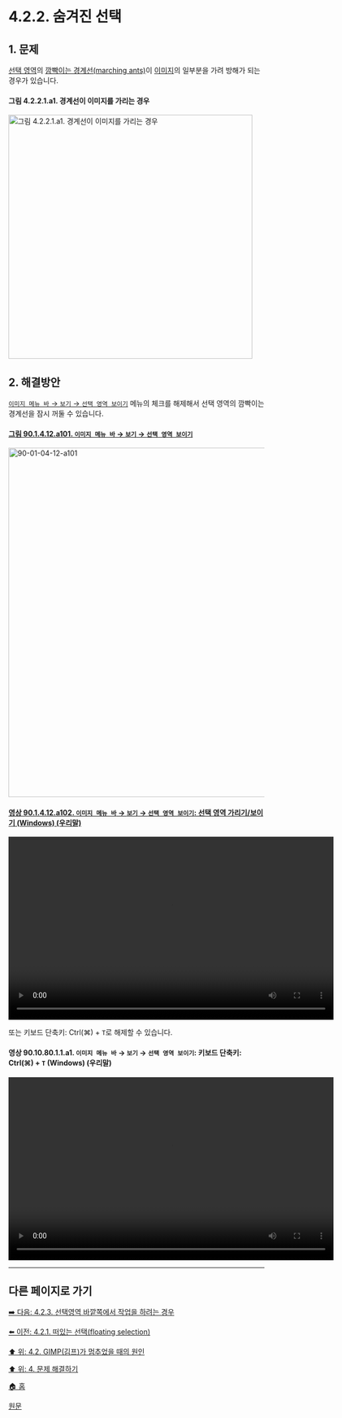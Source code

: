# 4.2.2. 숨겨진 선택

<a id="04-02-02-s1"></a>

## 1. 문제
[선택 영역](./19-glossaryx-selection.md)의 [깜빡이는 경계선(marching ants)](./19-glossaryx-marching_ants.md)이 [이미지](./19-glossaryx-image.md)의 일부분을 가려 방해가 되는 경우가 있습니다.

#### 그림 4.2.2.1.a1. 경계선이 이미지를 가리는 경우
<img width="480" alt="그림 4.2.2.1.a1. 경계선이 이미지를 가리는 경우" environment="MacOS:Sonoma 14.2.1 GIMP 2.10.36" src="https://github.com/wonder13662/gimp/assets/15767104/45f7523c-02ce-4dfb-8175-d0896c1a0a8f">

<a id="04-02-02-s1"></a>

## 2. 해결방안
[`이미지 메뉴 바` → `보기` → `선택 영역 보이기`](./16-05-13-show-selection.md) 메뉴의 체크를 해제해서 선택 영역의 깜빡이는 경계선을 잠시 꺼둘 수 있습니다.

<a id="90-01-04-12-a101"></a>

#### [그림 90.1.4.12.a101. `이미지 메뉴 바` → `보기` → `선택 영역 보이기`](./90-01-04-12-show_selection.md#90-01-04-12-a101)
<img width="940" height="687" alt="90-01-04-12-a101" src="https://github.com/user-attachments/assets/e8f36624-78c3-4d2e-8f53-fbb1ed704600" />

<a id="90-01-04-12-a102"></a>

#### [영상 90.1.4.12.a102. `이미지 메뉴 바` → `보기` → `선택 영역 보이기`: 선택 영역 가리기/보이기 (Windows) (우리말)](./90-01-04-12-show_selection.md#90-01-04-12-a102)
<video controls="controls" width="640" height="360" src="https://github.com/user-attachments/assets/fa9189e1-9b18-4f59-9917-8fc6dec8790f"></video>

또는 키보드 단축키: Ctrl(⌘) + `T`로 해제할 수 있습니다.

<a id="90-10-80-01-01-a1"></a>

#### 영상 90.10.80.1.1.a1. `이미지 메뉴 바` → `보기` → `선택 영역 보이기`: 키보드 단축키: Ctrl(⌘) + `T` (Windows) (우리말)
<video controls="controls" width="640" height="360" src="https://github.com/user-attachments/assets/5e7ba5ec-691b-4303-9185-cbd2c1a24f81"></video>

***

## 다른 페이지로 가기

[➡️ 다음: 4.2.3. 선택영역 바깥쪽에서 작업을 하려는 경우](./04-02-03-you-are-acting-outside-the-selection.md)

[⬅️ 이전: 4.2.1. 떠있는 선택(floating selection)](./04-02-01-there-is-a-floating-selection.md)

[⬆️ 위: 4.2. GIMP(김프)가 멈추었을 때의 원인](./04-02-00-common-causes-of-gimp-non-responsiveness.md)

[⬆️ 위: 4. 문제 해결하기](./04-00-what-to-do-if-you-are-stuck.md)

[🏠 홈](./00-home.md)

[원문](https://docs.gimp.org/2.10/ko/gimp-stuck-hidden-selection.html)
